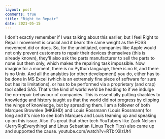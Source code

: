```yaml
---
layout: post
comments: true
title: "Right to Repair"
date: 2021-05-15
---
```


I don't exactly remember if I was talking about this earlier, but I feel Right to Repair movement is crucial and it bears the same weight as the FOSS movement did or does. 
So, for the uninitiated, companies like Apple would not only prevent customers to repair their devices themselves (this is already known), they'll also ask the parts manufacturer to sell the parts to none but them only, which makes the repairing task impossible. 
Now imagine for a moment, there is no Python language, there is no R, and there is no Unix. And all the analytics (or other development) you do, either has to be done in MS Excel (which is an extremely fine piece of software for sure but has its limitations), or has to be performed via a proprietary (and crap) tool called SAS. 
That's the kind of world we'd be heading to if we indulge the no-repair behaviour of companies. This is essentially putting shackles to knowledge and history taught us that the world did not progress by clipping the wings of knowledge, but by spreading them. 
I am a follower of both Marques Brownlee (MKBHD) and Louis Rossmann (Louis Rossmann) for long and it's nice to see both Marques and Louis teaming up and speaking up on this issue. Also it's great that other tech YouTubers like Zack Nelson (JerryRigEverything) and Linus Sebastian (Linus Tech Tips) also came up and supported the cause. 
youtube.com/watch?v=RTbrXiIzUt4
